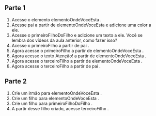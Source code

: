 ## Parte 1

1. Acesse o elemento elementoOndeVoceEsta .
2. Acesse pai a partir de elementoOndeVoceEsta e adicione uma color a ele.
3. Acesse o primeiroFilhoDoFilho e adicione um texto a ele. Você se lembra dos vídeos da aula anterior, como fazer isso?
4. Acesse o primeiroFilho a partir de pai .
5. Agora acesse o primeiroFilho a partir de elementoOndeVoceEsta .
6. Agora acesse o texto Atenção! a partir de elementoOndeVoceEsta .
7. Agora acesse o terceiroFilho a partir de elementoOndeVoceEsta .
8. Agora acesse o terceiroFilho a partir de pai .

## Parte 2

1. Crie um irmão para elementoOndeVoceEsta .
2. Crie um filho para elementoOndeVoceEsta .
3. Crie um filho para primeiroFilhoDoFilho .
4. A partir desse filho criado, acesse terceiroFilho .
